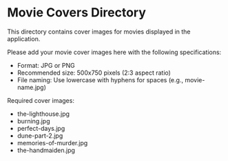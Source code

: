 # Movie Covers Directory

This directory contains cover images for movies displayed in the application.

Please add your movie cover images here with the following specifications:
- Format: JPG or PNG
- Recommended size: 500x750 pixels (2:3 aspect ratio)
- File naming: Use lowercase with hyphens for spaces (e.g., movie-name.jpg)

Required cover images:
- the-lighthouse.jpg
- burning.jpg
- perfect-days.jpg
- dune-part-2.jpg
- memories-of-murder.jpg
- the-handmaiden.jpg